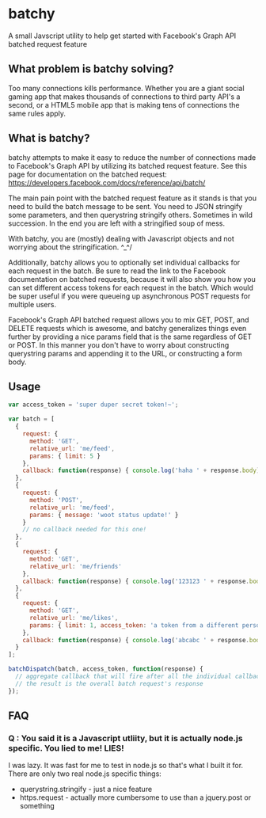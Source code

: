 # batchy

A small Javscript utility to help get started with Facebook's Graph API batched request feature

## What problem is batchy solving?

Too many connections kills performance. Whether you are a giant social gaming app that makes thousands of connections to third party API's a second, or a HTML5 mobile app that is making tens of connections the same rules apply. 

## What is batchy?

batchy attempts to make it easy to reduce the number of connections made to Facebook's Graph API by utilizing its batched request feature. See this page for documentation on the batched request: https://developers.facebook.com/docs/reference/api/batch/

The main pain point with the batched request feature as it stands is that you need to build the batch message to be sent. You need to JSON stringify some parameters, and then querystring stringify others. Sometimes in wild succession. In the end you are left with a stringified soup of mess.

With batchy, you are (mostly) dealing with Javascript objects and not worrying about the stringification. \^_^/

Additionally, batchy allows you to optionally set individual callbacks for each request in the batch. Be sure to read the link to the Facebook documentation on batched requests, because it will also show you how you can set different access tokens for each request in the batch. Which would be super useful if you were queueing up asynchronous POST requests for multiple users.

Facebook's Graph API batched request allows you to mix GET, POST, and DELETE requests which is awesome, and batchy generalizes things even further by providing a nice params field that is the same regardless of GET or POST. In this manner you don't have to worry about constructing querystring params and appending it to the URL, or constructing a form body.

## Usage

```javascript
var access_token = 'super duper secret token!~';

var batch = [
  {
    request: {
      method: 'GET',
      relative_url: 'me/feed',
      params: { limit: 5 }
    },
    callback: function(response) { console.log('haha ' + response.body); }
  },
  {
    request: {
      method: 'POST',
      relative_url: 'me/feed',
      params: { message: 'woot status update!' }
    }
    // no callback needed for this one!
  },
  {
    request: {
      method: 'GET',
      relative_url: 'me/friends'
    },
    callback: function(response) { console.log('123123 ' + response.body); } 
  },
  {
    request: {
      method: 'GET',
      relative_url: 'me/likes',
      params: { limit: 1, access_token: 'a token from a different person' }
    },
    callback: function(response) { console.log('abcabc ' + response.body); } 
  }
];

batchDispatch(batch, access_token, function(response) {
  // aggregate callback that will fire after all the individual callbacks fire
  // the result is the overall batch request's response
});
```

## FAQ

### Q : You said it is a Javascript utliity, but it is actually node.js specific. You lied to me! LIES!

I was lazy. It was fast for me to test in node.js so that's what I built it for. There are only two real node.js specific things:

*  querystring.stringify - just a nice feature
*  https.request - actually more cumbersome to use than a jquery.post or something
